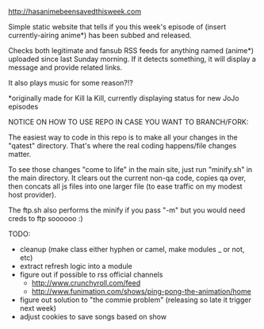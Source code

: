 http://hasanimebeensavedthisweek.com

Simple static website that tells if you this week's episode of (insert currently-airing anime*) has been subbed and released.

Checks both legitimate and fansub RSS feeds for anything named (anime*) uploaded since last Sunday morning. If it detects something, it will display a message and provide related links.

It also plays music for some reason?!?

*originally made for Kill la Kill, currently displaying status for new JoJo episodes

NOTICE ON HOW TO USE REPO IN CASE YOU WANT TO BRANCH/FORK:

The easiest way to code in this repo is to make all your changes in the "qatest" directory. That's where the real coding happens/file changes matter.

To see those changes "come to life" in the main site, just run "minify.sh" in the main directory. It clears out the current non-qa code, copies qa over, then concats all js files into one larger file (to ease traffic on my modest host provider).

The ftp.sh also performs the minify if you pass "-m" but you would need creds to ftp soooooo :)

TODO:

- cleanup (make class either hyphen or camel, make modules _ or not, etc)
- extract refresh logic into a module
- figure out if possible to rss official channels
	- http://www.crunchyroll.com/feed
	- http://www.funimation.com/shows/ping-pong-the-animation/home
- figure out solution to "the commie problem" (releasing so late it trigger next week)
- adjust cookies to save songs based on show
